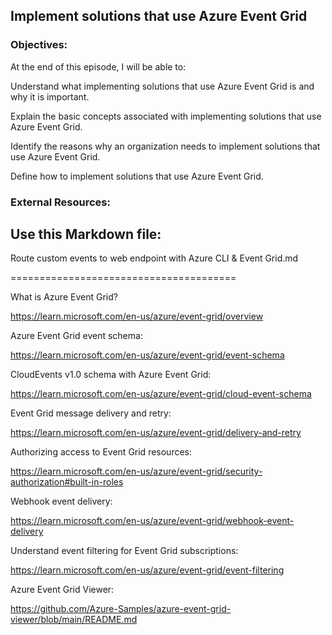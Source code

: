 ## Implement solutions that use Azure Event Grid


### Objectives:

At the end of this episode, I will be able to:

Understand what implementing solutions that use Azure Event Grid is and why it is important.

Explain the basic concepts associated with implementing solutions that use Azure Event Grid.

Identify the reasons why an organization needs to implement solutions that use Azure Event Grid.

Define how to implement solutions that use Azure Event Grid.

### External Resources:

## Use this Markdown file:

Route custom events to web endpoint with Azure CLI & Event Grid.md

=======================================

What is Azure Event Grid?

https://learn.microsoft.com/en-us/azure/event-grid/overview


Azure Event Grid event schema:

https://learn.microsoft.com/en-us/azure/event-grid/event-schema


CloudEvents v1.0 schema with Azure Event Grid:

https://learn.microsoft.com/en-us/azure/event-grid/cloud-event-schema


Event Grid message delivery and retry:

https://learn.microsoft.com/en-us/azure/event-grid/delivery-and-retry


Authorizing access to Event Grid resources:

https://learn.microsoft.com/en-us/azure/event-grid/security-authorization#built-in-roles


Webhook event delivery:

https://learn.microsoft.com/en-us/azure/event-grid/webhook-event-delivery


Understand event filtering for Event Grid subscriptions:

https://learn.microsoft.com/en-us/azure/event-grid/event-filtering


Azure Event Grid Viewer:

https://github.com/Azure-Samples/azure-event-grid-viewer/blob/main/README.md
